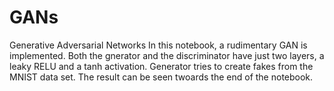 # GANs
Generative Adversarial Networks
In this notebook, a rudimentary GAN is implemented. Both the gnerator and the discriminator have just two layers, a leaky RELU and a tanh activation. Generator tries to create fakes from the MNIST data set. The result can be seen twoards the end of the notebook.
